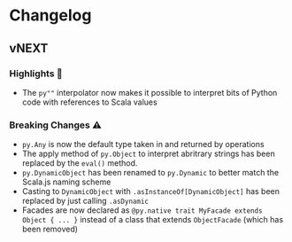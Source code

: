 # Changelog
## vNEXT
### Highlights :tada:
+ The `py""` interpolator now makes it possible to interpret bits of Python code with references to Scala values 

### Breaking Changes :warning:
+ `py.Any` is now the default type taken in and returned by operations
+ The apply method of `py.Object` to interpret abritrary strings has been replaced by the `eval()` method.
+ `py.DynamicObject` has been renamed to `py.Dynamic` to better match the Scala.js naming scheme
+ Casting to `DynamicObject` with `.asInstanceOf[DynamicObject]` has been replaced by just calling `.asDynamic`
+ Facades are now declared as `@py.native trait MyFacade extends Object { ... }` instead of a class that extends `ObjectFacade` (which has been removed)
